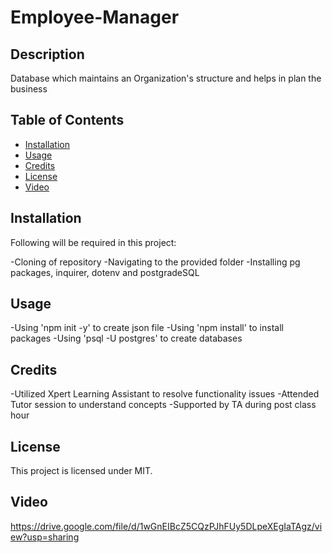 # Employee-Manager
## Description
Database which maintains an Organization's structure and helps in plan the business


## Table of Contents
- [Installation](#installation)
- [Usage](#usage)
- [Credits](#credits)
- [License](#license)
- [Video](#Video)

## Installation
Following will be required in this project:

-Cloning of repository
-Navigating to the provided folder
-Installing pg packages, inquirer, dotenv and postgradeSQL 

## Usage
-Using 'npm init -y' to create json file
-Using 'npm install' to install packages
-Using 'psql -U postgres' to create databases

## Credits
-Utilized Xpert Learning Assistant to resolve functionality issues
-Attended Tutor session to understand concepts
-Supported by TA during post class hour

## License
This project is licensed under MIT.

## Video
https://drive.google.com/file/d/1wGnEIBcZ5CQzPJhFUy5DLpeXEgIaTAgz/view?usp=sharing
